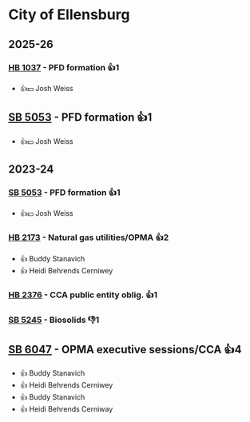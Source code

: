 # City of Ellensburg
## 2025-26

### [HB 1037](/bill/2025-26/hb/1037/) - PFD formation 👍1  
* 👍💵 Josh Weiss

## [SB 5053](/bill/2025-26/sb/5053/) - PFD formation 👍1  
* 👍💵 Josh Weiss

## 2023-24

### [SB 5053](/bill/2023-24/sb/5053/) - PFD formation 👍1  
* 👍💵 Josh Weiss

### [HB 2173](/bill/2023-24/hb/2173/) - Natural gas utilities/OPMA 👍2  
* 👍 Buddy Stanavich
* 👍 Heidi Behrends Cerniwey

### [HB 2376](/bill/2023-24/hb/2376/) - CCA public entity oblig. 👍1  

### [SB 5245](/bill/2023-24/sb/5245/) - Biosolids  👎1 

## [SB 6047](/bill/2023-24/sb/6047/) - OPMA executive sessions/CCA 👍4  
* 👍 Buddy Stanavich
* 👍 Heidi Behrends Cerniwey
* 👍 Buddy Stanavich
* 👍 Heidi Behrends Cerniway
